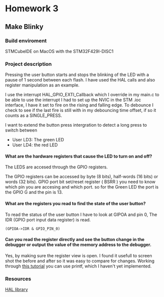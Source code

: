 # Homework 3

## Make Blinky

### Build enviroment 
STMCubeIDE on MacOS 
with the STM32F429I-DISC1

### Project description 
Pressing the user button starts and stops the blinking of the LED with a pause of 1 second between each flash. 
I have used the HAL calls and also register manipulation as an example. 


I use the interrupt HAL_GPIO_EXTI_Callback which I override in my main.c 
to be able to use the interrupt I had to set up the NVIC in the STM .ioc interface, I have it set to fire on the rising and falling edge. 
To debounce I check to see if the last fire is still with in my debouncing time offset, if so it counts as a SINGLE_PRESS.

I want to extend the button press intergration to detect a long press to switch between 
  - User LD3: The green LED 
  - User LD4: the red LED

#### What are the hardware registers that cause the LED to turn on and off?
The LEDS are accesed through the GPIO registers.

The GPIO registers can be accessed by byte (8 bits), half-words (16 bits) or words (32 bits).
GPIO port bit set/reset register ( BSRR ) you need to know which pin you are accesing and which port. 
so for the Green LED the port is the GPIO G and the pin is 13.

#### What are the registers you read to find the state of the user button?
To read the status of the user button I have to look at GIPOA and pin 0,
The IDR (GPIO port input data register) is read.
```
(GPIOA->IDR & GPIO_PIN_0)
```
#### Can you read the register directly and see the button change in the debugger or output the value of the memory address to the debugger.
Yes, by making sure the register view is open. I found it usefull to screen shot the before and after so it was easy to compare for changes. 
Working through [this tutorial]( https://shawnhymel.com/1873/how-to-use-printf-on-stm32/) you can use printf, which I haven't yet implemented.
### Resources
[HAL library](https://microcontrollerslab.com/led-blinking-tutorial-stm32f4-discovery-board-gpio-hal-library/)
